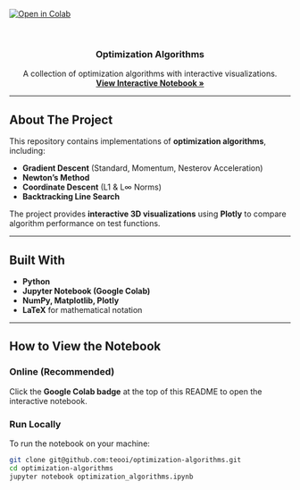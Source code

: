 <!-- PROJECT SHIELDS -->
[![Open in Colab](https://img.shields.io/badge/Open%20in-Google%20Colab-blue?logo=googlecolab)](https://colab.research.google.com/drive/1QZv03cwJt5aXGmgp3PEGQwv2GPX3zzTU?usp=sharing)

<!-- PROJECT LOGO -->
<br />
<div align="center">
  <h3 align="center">Optimization Algorithms</h3>
  <p align="center">
    A collection of optimization algorithms with interactive visualizations.
    <br />
    <a href="https://colab.research.google.com/drive/1QZv03cwJt5aXGmgp3PEGQwv2GPX3zzTU?usp=sharing"><strong>View Interactive Notebook »</strong></a>
  </p>
</div>

---

## About The Project

This repository contains implementations of **optimization algorithms**, including:
- **Gradient Descent** (Standard, Momentum, Nesterov Acceleration)
- **Newton’s Method**
- **Coordinate Descent** (L1 & L∞ Norms)
- **Backtracking Line Search**

The project provides **interactive 3D visualizations** using **Plotly** to compare algorithm performance on test functions.

---

## Built With
- **Python**
- **Jupyter Notebook (Google Colab)**
- **NumPy, Matplotlib, Plotly**
- **LaTeX** for mathematical notation

---

## How to View the Notebook

### **Online (Recommended)**
Click the **Google Colab badge** at the top of this README to open the interactive notebook.

### **Run Locally**
To run the notebook on your machine:
```bash
git clone git@github.com:teooi/optimization-algorithms.git
cd optimization-algorithms
jupyter notebook optimization_algorithms.ipynb
